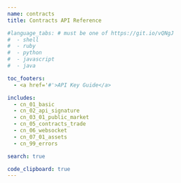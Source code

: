 ```yaml
---
name: contracts
title: Contracts API Reference

#language_tabs: # must be one of https://git.io/vQNgJ
#  - shell
#  - ruby
#  - python
#  - javascript
#  - java

toc_footers:
  - <a href='#'>API Key Guide</a>

includes:
  - cn_01_basic
  - cn_02_api_signature
  - cn_03_01_public_market
  - cn_05_contracts_trade
  - cn_06_websocket
  - cn_07_01_assets
  - cn_99_errors

search: true

code_clipboard: true
---
```

